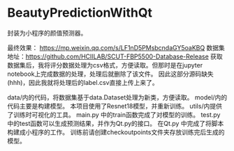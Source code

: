 # BeautyPredictionWithQt
封装为小程序的颜值预测器。

最终效果：
https://mp.weixin.qq.com/s/LF1nD5PMsbcndaGY5oaKBQ
数据集地址：https://github.com/HCIILAB/SCUT-FBP5500-Database-Release
获取数据集后，我将评分数据处理为csv格式，方便读取。但那时是在jupyter notebook上完成数据的处理，处理后就删除了该文件。
因此这部分源码缺失(hhh)，因此我就将处理后的label.csv直接上传上来了。

data/内的代码，将数据集基于data.Dataset处理为新类，方便读取。
model/内的代码主要是构建模型。
本项目使用了Resnet18模型，并重新训练。
utils/内提供了训练时可视化的工具。
main.py 中的train函数完成了对模型的训练。
test.py 中的test函数可以生成预测结果，并作为Qt.py的接口。
在Qt.py 中完成了将脚本构建成小程序的工作。
训练前请创建checkoutpoints文件夹存放训练完后生成的模型。
